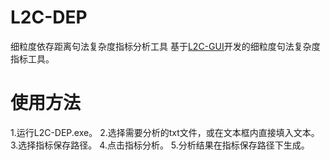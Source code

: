 # L2C-DEP
细粒度依存距离句法复杂度指标分析工具
基于[L2C-GUI](https://github.com/iris2hu/l2c-gui)开发的细粒度句法复杂度指标工具。
# 使用方法
1.运行L2C-DEP.exe。
2.选择需要分析的txt文件，或在文本框内直接填入文本。
3.选择指标保存路径。
4.点击指标分析。
5.分析结果在指标保存路径下生成。
